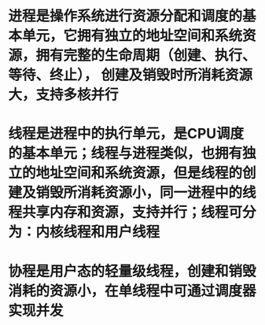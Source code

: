 # 进程是操作系统进行资源分配和调度的基本单元，它拥有独立的地址空间和系统资源，拥有完整的生命周期（创建、执行、等待、终止）， 创建及销毁时所消耗资源大，支持多核并行
# 线程是进程中的执行单元，是CPU调度的基本单元；线程与进程类似，也拥有独立的地址空间和系统资源，但是线程的创建及销毁所消耗资源小，同一进程中的线程共享内存和资源，支持并行；线程可分为：内核线程和用户线程
# 协程是用户态的轻量级线程，创建和销毁消耗的资源小，在单线程中可通过调度器实现并发
